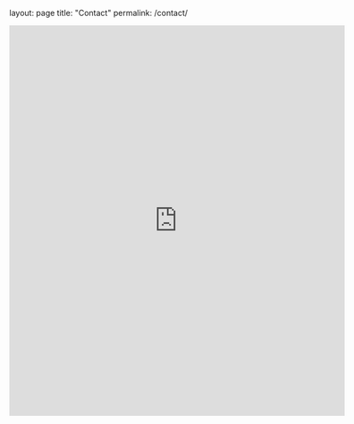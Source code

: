 layout: page
title: "Contact"
permalink: /contact/

<iframe src="https://docs.google.com/forms/d/e/1FAIpQLScuZDMRZUFytC_wv_HOmDulgNoO2TWrB54Nz-1peX-0Y0lABA/viewform?embedded=true" width="600" height="700" frameborder="0" marginheight="0" marginwidth="0">Loading….</iframe>
